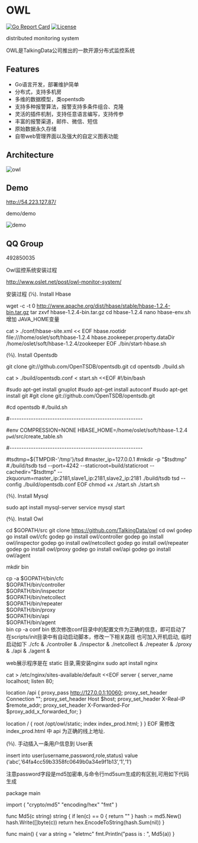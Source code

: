 ﻿# OWL
[![Go Report Card](https://goreportcard.com/badge/github.com/TalkingData/owl)](https://goreportcard.com/report/github.com/TalkingData/owl)
[![License](https://img.shields.io/badge/LICENSE-Apache2.0-ff69b4.svg)](http://www.apache.org/licenses/LICENSE-2.0.html)


distributed monitoring system

OWL是TalkingData公司推出的一款开源分布式监控系统

## Features

- Go语言开发，部署维护简单
- 分布式，支持多机房
- 多维的数据模型，类opentsdb
- 支持多种报警算法，报警支持多条件组合、克隆
- 灵活的插件机制，支持任意语言编写，支持传参
- 丰富的报警渠道，邮件、微信、短信
- 原始数据永久存储
- 自带web管理界面以及强大的自定义图表功能

## Architecture
![owl](./arch.png)

## Demo

http://54.223.127.87/

demo/demo

![demo](./doc/demo_1.png)

## QQ Group
492850035


Owl监控系统安装过程

http://www.oslet.net/post/owl-monitor-system/

安装过程
(1⁄5). Install Hbase

wget -c -t 0 http://www.apache.org/dist/hbase/stable/hbase-1.2.4-bin.tar.gz
tar zxvf hbase-1.2.4-bin.tar.gz
cd hbase-1.2.4
nano hbase-env.sh 增加 JAVA_HOME变量

cat > ./conf/hbase-site.xml << EOF
<configuration>
<property>
<name>hbase.rootidr</name>
<value>file:///home/oslet/soft/hbase-1.2.4</value>
</property>
<property>
<name>hbase.zookeeper.property.dataDir</name>
<value>/home/oslet/soft/hbase-1.2.4/zookeeper</value>
</property>
</configuration>
EOF
./bin/start-hbase.sh

(2⁄5). Install Opentsdb

git clone git://github.com/OpenTSDB/opentsdb.git
cd opentsdb
./build.sh

cat > ./build/opentsdb.conf <<EOF
tsd.network.port = 4242
tsd.http.staticroot = /home/oslet/soft/opentsdb/build/staticroot
tsd.http.cachedir = /tmp/opentsdb
tsd.core.auto_create_metrics = true
tsd.core.plugin_path= /home/oslet/soft/opentsdb/build/plugins
tsd.storage.hbase.zk_quorum=127.0.0.1:2181
EOF
cat > start.sh <<EOF
#!/bin/bash


#sudo apt-get install gnuplot
#sudo apt-get install autoconf
#sudo apt-get install git
#git clone git://github.com/OpenTSDB/opentsdb.git

#cd opentsdb
#./build.sh

#--------------------------------------------------------

#env COMPRESSION=NONE HBASE_HOME=/home/oslet/soft/hbase-1.2.4 `pwd`/src/create_table.sh

#--------------------------------------------------------

#tsdtmp=${TMPDIR-'/tmp'}/tsd
#master_ip=127.0.0.1 
#mkdir -p "$tsdtmp"
#./build/tsdb tsd --port=4242 --staticroot=build/staticroot --cachedir="$tsdtmp" --zkquorum=master_ip:2181,slave1_ip:2181,slave2_ip:2181
./build/tsdb tsd --config ./build/opentsdb.conf
EOF
chmod +x ./start.sh
./start.sh

(3⁄5). Install Mysql

sudo apt install mysql-server
service mysql start

(4⁄5). Install Owl

cd $GOPATH/src
git clone https://github.com/TalkingData/owl
cd owl
godep go install owl/cfc
godep go install owl/controller
godep go install owl/inspector
godep go install owl/netcollect
godep go install owl/repeater
godep go install owl/proxy
godep go install owl/api
godep go install owl/agent

mkdir bin

cp -a $GOPATH/bin/cfc \
$GOPATH/bin/controller \
$GOPATH/bin/inspector \
$GOPATH/bin/netcollect \
$GOPATH/bin/repeater \
$GOPATH/bin/proxy \
$GOPATH/bin/api \
$GOPATH/bin/agent \
bin
cp -a conf bin
依次修改conf目录中的配置文件为正确的信息，即可启动了
在scripts/init目录中有自动启动脚本，修改一下相关路径
也可加入开机启动, 临时启动如下
./cfc &
./controller &
./inspector &
./netcollect &
./repeater &
./proxy &
./api &
./agent &

web展示程序是在 static 目录,需安装nginx
sudo apt install nginx

cat > /etc/nginx/sites-available/default <<EOF
server {
	server_name localhost;
	listen 80;
	
location /api {
	proxy_pass http://127.0.0.1:10060;
	proxy_set_header Connection "";
	proxy_set_header Host $host;
	proxy_set_header X-Real-IP $remote_addr;
	proxy_set_header X-Forwarded-For $proxy_add_x_forwarded_for;
	}

location / {
	root	/opt/owl/static;
	index	index_prod.html;
    }
}
EOF
需修改 index_prod.html 中 api 为正确的线上地址.

(5⁄5). 手动插入一条用户信息到 User表

insert into user(username,password,role,status) value (‘abc’,‘64fa4cc59b3358fc0649b0a34e9f1b13’,‘1’,‘1’)

注意password字段是md5加密串,与命令行md5sum生成的有区别,可用如下代码生成

package main

import (
	"crypto/md5"
	"encoding/hex"
	"fmt"
)

func Md5(c string) string {
	if len(c) == 0 {
		return ""
	}
	hash := md5.New()
	hash.Write([]byte(c))
	return hex.EncodeToString(hash.Sum(nil))
}

func main() {
	var a string = "eletmc"
	fmt.Println("pass is : ", Md5(a))
}
